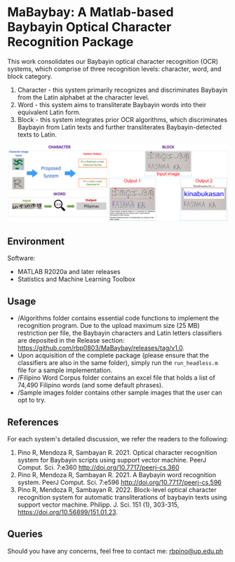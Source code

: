 # MaBaybay: A Matlab-based Baybayin Optical Character Recognition Package


This work consolidates our Baybayin optical character recognition (OCR) systems, which comprise of three recognition levels: character, word, and block category.
 1. Character - this system primarily recognizes and discriminates Baybayin from the Latin alphabet at the character level. 
 2. Word - this system aims to transliterate Baybayin words into their equivalent Latin form. 
 3. Block - this system integrates prior OCR algorithms, which discriminates Baybayin from Latin texts and further transliterates Baybayin-detected texts to Latin. 


![Alt text](https://github.com/rbp0803/MaBaybay/blob/main/Framework.png)

## Environment
Software:
* MATLAB R2020a and later releases
* Statistics and Machine Learning Toolbox

## Usage
* /Algorithms folder contains essential code functions to implement the recognition program. Due to the upload maximum size (25 MB) restriction per file, the Baybayin characters and Latin letters classifiers are deposited in the Release section: https://github.com/rbp0803/MaBaybay/releases/tag/v1.0.   
* Upon acquisition of the complete package (please ensure that the classifiers are also in the same folder), simply run the `run_headless.m` file for a sample implementation.
* /Filipino Word Corpus folder contains an excel file that holds a list of 74,490 Filipino words (and some default phrases).
* /Sample images folder contains other sample images that the user can opt to try.

## References

For each system's detailed discussion, we refer the readers to the following:
 1. Pino R, Mendoza R, Sambayan R. 2021. Optical character recognition system for Baybayin scripts using support vector machine. PeerJ Comput. Sci. 7:e360 http://doi.org/10.7717/peerj-cs.360
 2. Pino R, Mendoza R, Sambayan R. 2021. A Baybayin word recognition system. PeerJ Comput. Sci. 7:e596 http://doi.org/10.7717/peerj-cs.596 
 3. Pino R, Mendoza R, Sambayan R. 2022. Block-level optical character recognition system for automatic transliterations of baybayin texts using support vector machine. Philipp. J. Sci. 151 (1), 303-315, https://doi.org/10.56899/151.01.23.

## Queries

Should you have any concerns, feel free to contact me: rbpino@up.edu.ph
